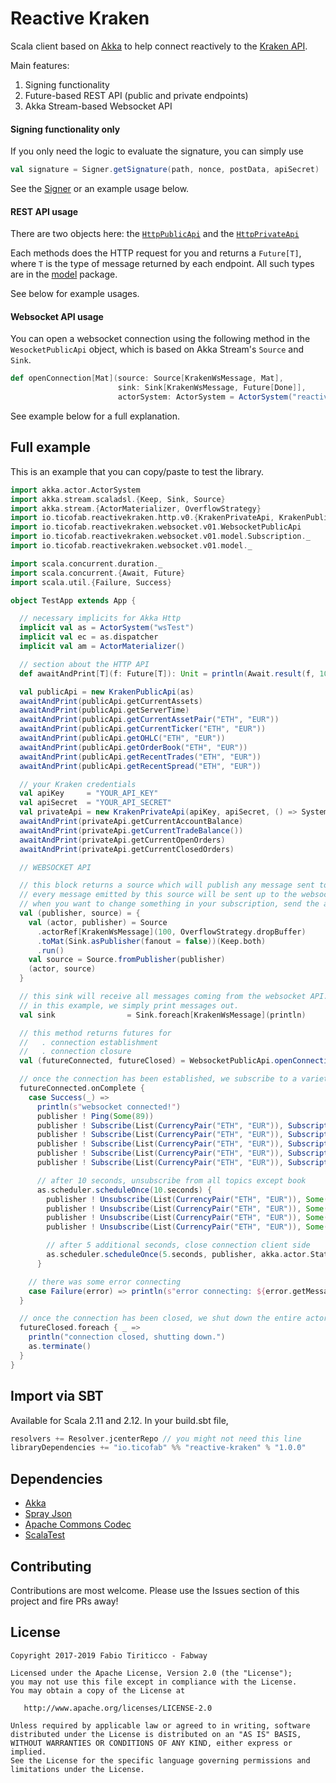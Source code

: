 # Reactive Kraken

Scala client based on [Akka](http://akka.io) to help connect reactively to the [Kraken API](https://www.kraken.com/help/api).

Main features:

1. Signing functionality
2. Future-based REST API (public and private endpoints)
3. Akka Stream-based Websocket API

#### Signing functionality only

If you only need the logic to evaluate the signature, you can simply use

```scala
val signature = Signer.getSignature(path, nonce, postData, apiSecret)
```
See the [Signer](https://github.com/ticofab/reactive-kraken/blob/master/src/main/scala/io/ticofab/reactivekraken/signature/Signer.scala) or an example usage below. 

#### REST API usage

There are two objects here: the [`HttpPublicApi`](https://github.com/ticofab/reactive-kraken/blob/master/src/main/scala/io/ticofab/reactivekraken/http/v0/HttpPublicApi.scala)
and the [`HttpPrivateApi`](https://github.com/ticofab/reactive-kraken/blob/master/src/main/scala/io/ticofab/reactivekraken/http/v0/HttpPrivateApi.scala)

Each methods does the HTTP request for you and returns a `Future[T]`, where `T` is the type of message returned by each endpoint.
All such types are in the [model](https://github.com/ticofab/reactive-kraken/tree/master/src/main/scala/io/ticofab/reactivekraken/http/v0/model) package. 

See below for example usages.

#### Websocket API usage

You can open a websocket connection using the following method in the `WesocketPublicApi` object, which is based on Akka Stream's `Source` and `Sink`.
 
```scala
def openConnection[Mat](source: Source[KrakenWsMessage, Mat],
                        sink: Sink[KrakenWsMessage, Future[Done]],
                        actorSystem: ActorSystem = ActorSystem("reactive-kraken"))

```

See example below for a full explanation.

## Full example

This is an example that you can copy/paste to test the library. 

```scala
import akka.actor.ActorSystem
import akka.stream.scaladsl.{Keep, Sink, Source}
import akka.stream.{ActorMaterializer, OverflowStrategy}
import io.ticofab.reactivekraken.http.v0.{KrakenPrivateApi, KrakenPublicApi}
import io.ticofab.reactivekraken.websocket.v01.WebsocketPublicApi
import io.ticofab.reactivekraken.websocket.v01.model.Subscription._
import io.ticofab.reactivekraken.websocket.v01.model._

import scala.concurrent.duration._
import scala.concurrent.{Await, Future}
import scala.util.{Failure, Success}

object TestApp extends App {

  // necessary implicits for Akka Http
  implicit val as = ActorSystem("wsTest")
  implicit val ec = as.dispatcher
  implicit val am = ActorMaterializer()

  // section about the HTTP API
  def awaitAndPrint[T](f: Future[T]): Unit = println(Await.result(f, 10.seconds))

  val publicApi = new KrakenPublicApi(as)
  awaitAndPrint(publicApi.getCurrentAssets)
  awaitAndPrint(publicApi.getServerTime)
  awaitAndPrint(publicApi.getCurrentAssetPair("ETH", "EUR"))
  awaitAndPrint(publicApi.getCurrentTicker("ETH", "EUR"))
  awaitAndPrint(publicApi.getOHLC("ETH", "EUR"))
  awaitAndPrint(publicApi.getOrderBook("ETH", "EUR"))
  awaitAndPrint(publicApi.getRecentTrades("ETH", "EUR"))
  awaitAndPrint(publicApi.getRecentSpread("ETH", "EUR"))

  // your Kraken credentials
  val apiKey     = "YOUR_API_KEY"
  val apiSecret  = "YOUR_API_SECRET"
  val privateApi = new KrakenPrivateApi(apiKey, apiSecret, () => System.currentTimeMillis(), as)
  awaitAndPrint(privateApi.getCurrentAccountBalance)
  awaitAndPrint(privateApi.getCurrentTradeBalance())
  awaitAndPrint(privateApi.getCurrentOpenOrders)
  awaitAndPrint(privateApi.getCurrentClosedOrders)

  // WEBSOCKET API

  // this block returns a source which will publish any message sent to the publisher actorRef.
  // every message emitted by this source will be sent up to the websocket API. 
  // when you want to change something in your subscription, send the appropriate message to the publisher actor.
  val (publisher, source) = {
    val (actor, publisher) = Source
      .actorRef[KrakenWsMessage](100, OverflowStrategy.dropBuffer)
      .toMat(Sink.asPublisher(fanout = false))(Keep.both)
      .run()
    val source = Source.fromPublisher(publisher)
    (actor, source)
  }

  // this sink will receive all messages coming from the websocket API.
  // in this example, we simply print messages out.
  val sink                = Sink.foreach[KrakenWsMessage](println)

  // this method returns futures for
  //   . connection establishment
  //   . connection closure
  val (futureConnected, futureClosed) = WebsocketPublicApi.openConnection(source, sink, as)

  // once the connection has been established, we subscribe to a variety of topics
  futureConnected.onComplete {
    case Success(_) =>
      println(s"websocket connected!")
      publisher ! Ping(Some(89))
      publisher ! Subscribe(List(CurrencyPair("ETH", "EUR")), Subscription(TopicOHLC))
      publisher ! Subscribe(List(CurrencyPair("ETH", "EUR")), Subscription(TopicSpread))
      publisher ! Subscribe(List(CurrencyPair("ETH", "EUR")), Subscription(TopicTrade))
      publisher ! Subscribe(List(CurrencyPair("ETH", "EUR")), Subscription(TopicBook))
      publisher ! Subscribe(List(CurrencyPair("ETH", "EUR")), Subscription(TopicTicker))

      // after 10 seconds, unsubscribe from all topics except book
      as.scheduler.scheduleOnce(10.seconds) {
        publisher ! Unsubscribe(List(CurrencyPair("ETH", "EUR")), Some(Subscription(TopicOHLC)))
        publisher ! Unsubscribe(List(CurrencyPair("ETH", "EUR")), Some(Subscription(TopicSpread)))
        publisher ! Unsubscribe(List(CurrencyPair("ETH", "EUR")), Some(Subscription(TopicTrade)))
        publisher ! Unsubscribe(List(CurrencyPair("ETH", "EUR")), Some(Subscription(TopicTicker)))

        // after 5 additional seconds, close connection client side
        as.scheduler.scheduleOnce(5.seconds, publisher, akka.actor.Status.Success)
      }

    // there was some error connecting
    case Failure(error) => println(s"error connecting: ${error.getMessage}")
  }

  // once the connection has been closed, we shut down the entire actor system.
  futureClosed.foreach { _ =>
    println("connection closed, shutting down.")
    as.terminate()
  }
}
```

## Import via SBT

Available for Scala 2.11 and 2.12. In your build.sbt file,

```sbt
resolvers += Resolver.jcenterRepo // you might not need this line
libraryDependencies += "io.ticofab" %% "reactive-kraken" % "1.0.0"
```

## Dependencies

* [Akka](http://akka.io)
* [Spray Json](https://github.com/spray/spray-json)
* [Apache Commons Codec](https://commons.apache.org/proper/commons-codec/)
* [ScalaTest](http://www.scalatest.org)

## Contributing

Contributions are most welcome. Please use the Issues section of this project and fire PRs away!

## License

    Copyright 2017-2019 Fabio Tiriticco - Fabway

    Licensed under the Apache License, Version 2.0 (the "License");
    you may not use this file except in compliance with the License.
    You may obtain a copy of the License at

       http://www.apache.org/licenses/LICENSE-2.0

    Unless required by applicable law or agreed to in writing, software
    distributed under the License is distributed on an "AS IS" BASIS,
    WITHOUT WARRANTIES OR CONDITIONS OF ANY KIND, either express or implied.
    See the License for the specific language governing permissions and
    limitations under the License.
